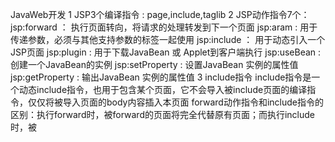 JavaWeb开发
1 JSP3个编译指令 : page,include,taglib
2 JSP动作指令7个：
jsp:forward ： 执行页面转向，将请求的处理转发到下一个页面
jsp:aram : 用于传递参数，必须与其他支持参数的标签一起使用
jsp:include ： 用于动态引入一个JSP页面
jsp:plugin : 用于下载JavaBean 或 Applet到客户端执行
jsp:useBean : 创建一个JavaBean的实例
jsp:setProperty : 设置JavaBean 实例的属性值
jsp:getProperty : 输出JavaBean 实例的属性值
3 include指令
include指令是一个动态include指令，也用于包含某个页面，它不会导入被include页面的编译指令，仅仅将被导入页面的body内容插入本页面
forward动作指令和include指令的区别：执行forward时，被forward的页面将完全代替原有页面；而执行include时，被